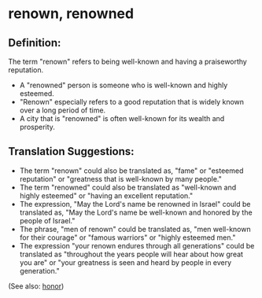 # renown, renowned #

## Definition: ##

The term "renown" refers to being well-known and having a praiseworthy reputation.

* A "renowned" person is someone who is well-known and highly esteemed.
* "Renown" especially refers to a good reputation that is widely known over a long period of time.
* A city that is "renowned" is often well-known for its wealth and prosperity.

## Translation Suggestions: ##

   * The term "renown" could also be translated as, "fame" or "esteemed reputation" or "greatness that is well-known by many people."
   * The term "renowned" could also be translated as "well-known and highly esteemed" or "having an excellent reputation."
   * The expression, "May the Lord's name be renowned in Israel" could be translated as, "May the Lord's name be well-known and honored by the people of Israel."
   * The phrase, "men of renown" could be translated as, "men well-known for their courage" or "famous warriors" or "highly esteemed men."
   * The expression "your renown endures through all generations" could be translated as "throughout the years people will hear about how great you are" or "your greatness is seen and heard by people in every generation."

(See also: [honor](../other/honor.md))

